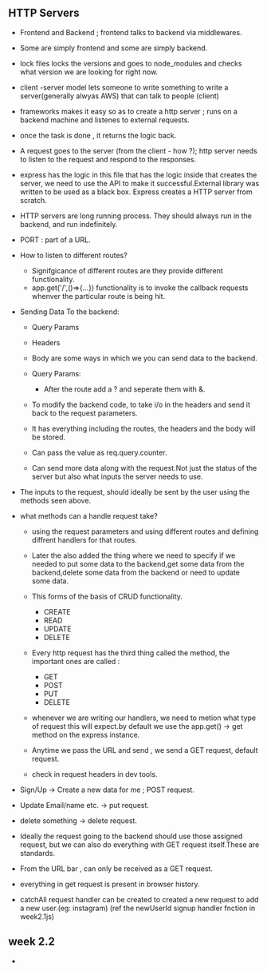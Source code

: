 ## HTTP Servers 

- Frontend and Backend ; frontend talks to backend via middlewares.
- Some are simply frontend and some are simply backend.
- lock files locks the versions and goes to node_modules and checks what version we are looking for right now.
- client -server model lets someone to write something to write a server(generally alwyas AWS) that can talk to people (client)
- frameworks makes it easy so as to create  a http server ; runs on a backend machine and listenes to external requests.
- once the task is done , it returns the logic back.
- A request goes to the server (from the client - how ?); http server needs to listen to the request and respond to the responses.

- express has the logic in this file that has the logic inside that creates the server, we need to use the API to make it successful.External library was written to be used as a black box. Express creates a HTTP server from scratch.

- HTTP servers are long running process. They should always run in the backend, and run indefinitely.
- PORT : part of a URL.

- How to listen to different routes?
  - Signifgicance of different routes are they provide different functionality.
  - app.get('/',()=>{...}) functionality is to invoke the callback requests whenver the particular route is being hit.

- Sending Data To the backend:
  - Query Params 
  - Headers
  - Body 
  are some ways in which we you can send data to the backend.

  - Query Params:
    - After the route add a ? and seperate them with &.

  - To modify the backend code, to take i/o in the headers and send it back to the request parameters.
  - It has everything including the routes,  the headers and the body will be stored.
  - Can pass the value as req.query.counter.
  - Can send more data along with the request.Not just the status of the server but also what inputs the server needs to use.

- The inputs to the request, should ideally be sent by the user using the methods seen above.

- what methods can a handle request take?
  - using the request parameters and using different routes and defining diffrent handlers for that routes.
  
  - Later the also added the thing where we need to specify if we needed to put some data to the backend,get some data from the backend,delete some data from the backend or need to update some data.
  - This forms of the basis of CRUD functionality.
    - CREATE
    - READ
    - UPDATE 
    - DELETE

  - Every http request has the third thing called the method, the important ones are called :
    - GET
    - POST 
    - PUT
    - DELETE

  - whenever we are writing our handlers, we need to metion what type of request this will expect.by default we use the app.get() -> get method on the express instance.
  - Anytime we pass the URL and send , we send a GET request, default request.
  - check in request headers in dev tools.

- Sign/Up -> Create a new data for me ; POST request.
- Update Email/name etc. -> put request.
- delete something -> delete request.

- Ideally the request going to the backend should use those assigned request, but we can also do everything with GET request itself.These are standards.

- From the URL bar , can only be received as a GET request.
- everything in get request is present in browser history.

- catchAll request handler can be created to created a new request to add a new user.(eg: instagram)
(ref the newUserId signup handler fnction in week2.1js)

## week 2.2

- 